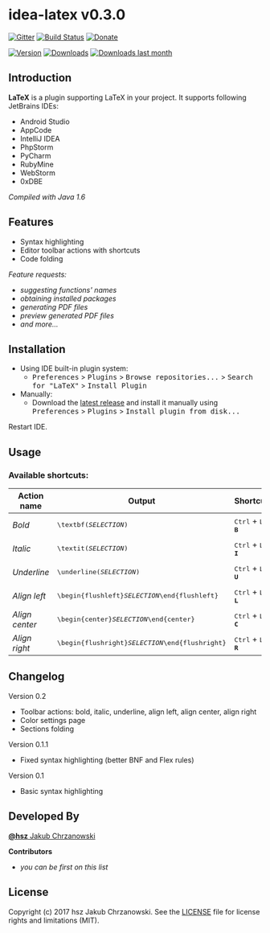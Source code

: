 idea-latex v0.3.0
=================

[![Gitter][badge-gitter-img]][badge-gitter] [![Build Status][badge-travis-img]][badge-travis] [![Donate][badge-paypal-img]][badge-paypal]

[![Version](http://phpstorm.espend.de/badge/7660/version)][plugin-website]
[![Downloads](http://phpstorm.espend.de/badge/7660/downloads)][plugin-website]
[![Downloads last month](http://phpstorm.espend.de/badge/7660/last-month)][plugin-website]

Introduction
------------

**LaTeX** is a plugin supporting LaTeX in your project. It supports following JetBrains IDEs:

- Android Studio
- AppCode
- IntelliJ IDEA
- PhpStorm
- PyCharm
- RubyMine
- WebStorm
- 0xDBE

*Compiled with Java 1.6*


Features
--------

- Syntax highlighting
- Editor toolbar actions with shortcuts
- Code folding

*Feature requests:*

- *suggesting functions' names*
- *obtaining installed packages*
- *generating PDF files*
- *preview generated PDF files*
- *and more...*


Installation
------------

- Using IDE built-in plugin system:
  - <kbd>Preferences</kbd> > <kbd>Plugins</kbd> > <kbd>Browse repositories...</kbd> > <kbd>Search for "LaTeX"</kbd> > <kbd>Install Plugin</kbd>
- Manually:
  - Download the [latest release][latest-release] and install it manually using <kbd>Preferences</kbd> > <kbd>Plugins</kbd> > <kbd>Install plugin from disk...</kbd>
  
Restart IDE.


Usage
-----

### Available shortcuts:

| Action name      | Output                                                                   | Shortcut                                         |
| ---------------- | ------------------------------------------------------------------------ | ------------------------------------------------ |
| *Bold*           | <pre lang="latex">\textbf($SELECTION$)</pre>                             | <kbd>Ctrl</kbd> + <kbd>L</kbd>, <kbd>**B**</kbd> |
| *Italic*         | <pre lang="latex">\textit($SELECTION$)</pre>                             | <kbd>Ctrl</kbd> + <kbd>L</kbd>, <kbd>**I**</kbd> |
| *Underline*      | <pre lang="latex">\underline($SELECTION$)</pre>                          | <kbd>Ctrl</kbd> + <kbd>L</kbd>, <kbd>**U**</kbd> |
| *Align left*     | <pre lang="latex">\begin{flushleft}$SELECTION$\end{flushleft}</pre>      | <kbd>Ctrl</kbd> + <kbd>L</kbd>, <kbd>**L**</kbd> |
| *Align center*   | <pre lang="latex">\begin{center}$SELECTION$\end{center}</pre>            | <kbd>Ctrl</kbd> + <kbd>L</kbd>, <kbd>**C**</kbd> |
| *Align right*    | <pre lang="latex">\begin{flushright}$SELECTION$\end{flushright}</pre>    | <kbd>Ctrl</kbd> + <kbd>L</kbd>, <kbd>**R**</kbd> |


Changelog
---------

Version 0.2

- Toolbar actions: bold, italic, underline, align left, align center, align right
- Color settings page
- Sections folding

Version 0.1.1

- Fixed syntax highlighting (better BNF and Flex rules)

Version 0.1

- Basic syntax highlighting


Developed By
------------

[**@hsz** Jakub Chrzanowski][hsz]


**Contributors**

- *you can be first on this list*


License
-------

Copyright (c) 2017 hsz Jakub Chrzanowski. See the [LICENSE](./LICENSE) file for license rights and limitations (MIT).

    
[hsz]:                    http://hsz.mobi
[plugin-website]:         https://plugins.jetbrains.com/plugin/7660
[latest-release]:         https://github.com/hsz/idea-latex/releases/latest

[badge-gitter-img]:       https://badges.gitter.im/hsz/idea-latex.svg
[badge-gitter]:           https://gitter.im/hsz/idea-latex
[badge-travis-img]:       https://travis-ci.org/hsz/idea-latex.svg
[badge-travis]:           https://travis-ci.org/hsz/idea-latex
[badge-paypal-img]:       https://img.shields.io/badge/donate-paypal-yellow.svg
[badge-paypal]:           https://www.paypal.me/hsz
